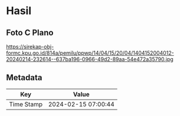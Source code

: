 # Hasil

## Foto C Plano

https://sirekap-obj-formc.kpu.go.id/814a/pemilu/ppwp/14/04/15/20/04/1404152004012-20240214-232614--637ba196-0966-49d2-89aa-54e472a35790.jpg


## Metadata

| Key        | Value               |
| ---------- | ------------------- |
| Time Stamp | 2024-02-15 07:00:44 |



